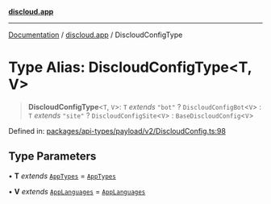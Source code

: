 [**discloud.app**](../README.md)

***

[Documentation](../../packages.md) / [discloud.app](../README.md) / DiscloudConfigType

# Type Alias: DiscloudConfigType\<T, V\>

> **DiscloudConfigType**\<`T`, `V`\>: `T` *extends* `"bot"` ? `DiscloudConfigBot`\<`V`\> : `T` *extends* `"site"` ? `DiscloudConfigSite`\<`V`\> : `BaseDiscloudConfig`\<`V`\>

Defined in: [packages/api-types/payload/v2/DiscloudConfig.ts:98](https://github.com/discloud/discloud.app/blob/1458affc9a022eb2fc5fe37e7b3b002130b2fdad/packages/api-types/payload/v2/DiscloudConfig.ts#L98)

## Type Parameters

• **T** *extends* [`AppTypes`](AppTypes.md) = [`AppTypes`](AppTypes.md)

• **V** *extends* [`AppLanguages`](AppLanguages.md) = [`AppLanguages`](AppLanguages.md)
